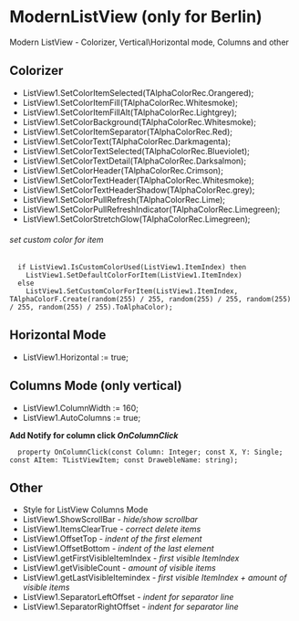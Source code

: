 # ModernListView (only for Berlin)
Modern ListView - Colorizer, Vertical\Horizontal mode, Columns and other

## Colorizer
  * ListView1.SetColorItemSelected(TAlphaColorRec.Orangered);
  * ListView1.SetColorItemFill(TAlphaColorRec.Whitesmoke);
  * ListView1.SetColorItemFillAlt(TAlphaColorRec.Lightgrey);
  * ListView1.SetColorBackground(TAlphaColorRec.Whitesmoke);
  * ListView1.SetColorItemSeparator(TAlphaColorRec.Red);
  * ListView1.SetColorText(TAlphaColorRec.Darkmagenta);
  * ListView1.SetColorTextSelected(TAlphaColorRec.Blueviolet);
  * ListView1.SetColorTextDetail(TAlphaColorRec.Darksalmon);
  * ListView1.SetColorHeader(TAlphaColorRec.Crimson);
  * ListView1.SetColorTextHeader(TAlphaColorRec.Whitesmoke);
  * ListView1.SetColorTextHeaderShadow(TAlphaColorRec.grey);
  * ListView1.SetColorPullRefresh(TAlphaColorRec.Lime);
  * ListView1.SetColorPullRefreshIndicator(TAlphaColorRec.Limegreen);
  * ListView1.SetColorStretchGlow(TAlphaColorRec.Limegreen);
  
###### set custom color for item
```  
  if ListView1.IsCustomColorUsed(ListView1.ItemIndex) then
    ListView1.SetDefaultColorForItem(ListView1.ItemIndex)
  else
    ListView1.SetCustomColorForItem(ListView1.ItemIndex, TAlphaColorF.Create(random(255) / 255, random(255) / 255, random(255) / 255, random(255) / 255).ToAlphaColor);
```

## Horizontal Mode
  * ListView1.Horizontal := true;
  
## Columns Mode (only vertical)
  * ListView1.ColumnWidth := 160;
  * ListView1.AutoColumns := true;
  
  **Add Notify for column click _OnColumnClick_**
```
  property OnColumnClick(const Column: Integer; const X, Y: Single; const AItem: TListViewItem; const DrawebleName: string);
```
  
## Other
  * Style for ListView Columns Mode
  * ListView1.ShowScrollBar - _hide/show scrollbar_
  * ListView1.ItemsClearTrue - _correct delete items_
  * ListView1.OffsetTop - _indent of the first element_
  * ListView1.OffsetBottom - _indent of the last element_
  * ListView1.getFirstVisibleItemIndex - _first visible ItemIndex_
  * ListView1.getVisibleCount - _amount of visible items_
  * ListView1.getLastVisibleItemindex - _first visible ItemIndex + amount of visible items_
  * ListView1.SeparatorLeftOffset - _indent for separator line_
  * ListView1.SeparatorRightOffset - _indent for separator line_

